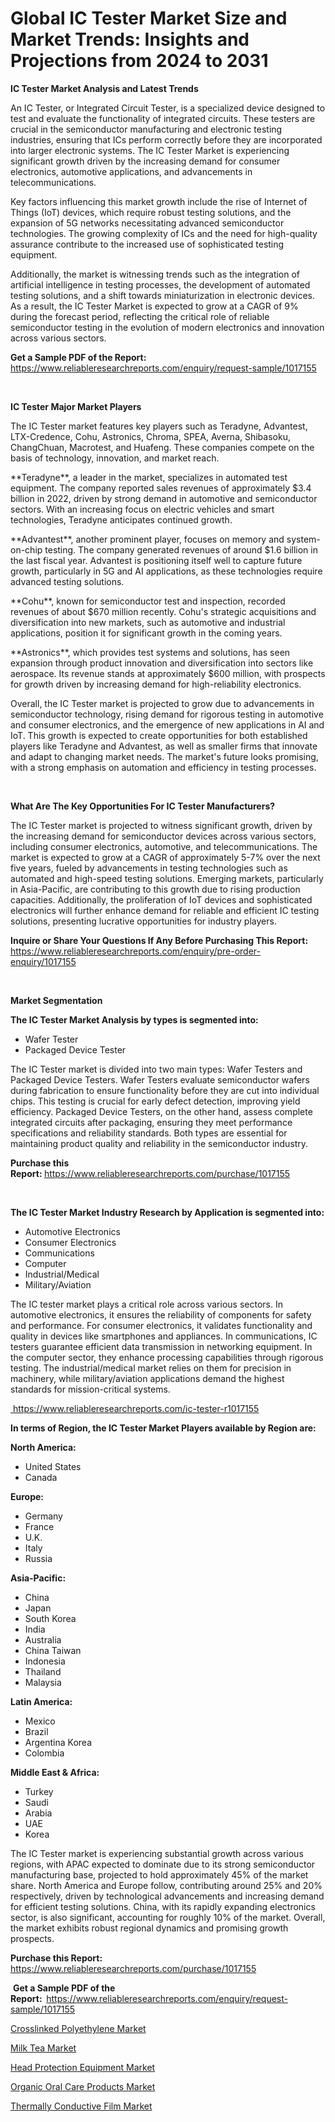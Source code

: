 <p><h1>Global IC Tester Market Size and Market Trends: Insights and Projections from 2024 to 2031</h1></p><p><strong>IC Tester Market Analysis and Latest Trends</strong></p>
<p><p>An IC Tester, or Integrated Circuit Tester, is a specialized device designed to test and evaluate the functionality of integrated circuits. These testers are crucial in the semiconductor manufacturing and electronic testing industries, ensuring that ICs perform correctly before they are incorporated into larger electronic systems. The IC Tester Market is experiencing significant growth driven by the increasing demand for consumer electronics, automotive applications, and advancements in telecommunications.</p><p>Key factors influencing this market growth include the rise of Internet of Things (IoT) devices, which require robust testing solutions, and the expansion of 5G networks necessitating advanced semiconductor technologies. The growing complexity of ICs and the need for high-quality assurance contribute to the increased use of sophisticated testing equipment.</p><p>Additionally, the market is witnessing trends such as the integration of artificial intelligence in testing processes, the development of automated testing solutions, and a shift towards miniaturization in electronic devices. As a result, the IC Tester Market is expected to grow at a CAGR of 9% during the forecast period, reflecting the critical role of reliable semiconductor testing in the evolution of modern electronics and innovation across various sectors.</p></p>
<p><strong>Get a Sample PDF of the Report:&nbsp;</strong> <a href="https://www.reliableresearchreports.com/enquiry/request-sample/1017155">https://www.reliableresearchreports.com/enquiry/request-sample/1017155</a></p>
<p>&nbsp;</p>
<p><strong>IC Tester Major Market Players</strong></p>
<p><p>The IC Tester market features key players such as Teradyne, Advantest, LTX-Credence, Cohu, Astronics, Chroma, SPEA, Averna, Shibasoku, ChangChuan, Macrotest, and Huafeng. These companies compete on the basis of technology, innovation, and market reach.</p><p>**Teradyne**, a leader in the market, specializes in automated test equipment. The company reported sales revenues of approximately $3.4 billion in 2022, driven by strong demand in automotive and semiconductor sectors. With an increasing focus on electric vehicles and smart technologies, Teradyne anticipates continued growth.</p><p>**Advantest**, another prominent player, focuses on memory and system-on-chip testing. The company generated revenues of around $1.6 billion in the last fiscal year. Advantest is positioning itself well to capture future growth, particularly in 5G and AI applications, as these technologies require advanced testing solutions.</p><p>**Cohu**, known for semiconductor test and inspection, recorded revenues of about $670 million recently. Cohu's strategic acquisitions and diversification into new markets, such as automotive and industrial applications, position it for significant growth in the coming years.</p><p>**Astronics**, which provides test systems and solutions, has seen expansion through product innovation and diversification into sectors like aerospace. Its revenue stands at approximately $600 million, with prospects for growth driven by increasing demand for high-reliability electronics.</p><p>Overall, the IC Tester market is projected to grow due to advancements in semiconductor technology, rising demand for rigorous testing in automotive and consumer electronics, and the emergence of new applications in AI and IoT. This growth is expected to create opportunities for both established players like Teradyne and Advantest, as well as smaller firms that innovate and adapt to changing market needs. The market's future looks promising, with a strong emphasis on automation and efficiency in testing processes.</p></p>
<p>&nbsp;</p>
<p><strong>What Are The Key Opportunities For IC Tester Manufacturers?</strong></p>
<p><p>The IC Tester market is projected to witness significant growth, driven by the increasing demand for semiconductor devices across various sectors, including consumer electronics, automotive, and telecommunications. The market is expected to grow at a CAGR of approximately 5-7% over the next five years, fueled by advancements in testing technologies such as automated and high-speed testing solutions. Emerging markets, particularly in Asia-Pacific, are contributing to this growth due to rising production capacities. Additionally, the proliferation of IoT devices and sophisticated electronics will further enhance demand for reliable and efficient IC testing solutions, presenting lucrative opportunities for industry players.</p></p>
<p><strong>Inquire or Share Your Questions If Any Before Purchasing This Report:</strong> <a href="https://www.reliableresearchreports.com/enquiry/pre-order-enquiry/1017155">https://www.reliableresearchreports.com/enquiry/pre-order-enquiry/1017155</a></p>
<p>&nbsp;</p>
<p><strong>Market Segmentation</strong></p>
<p><strong>The IC Tester Market Analysis by types is segmented into:</strong></p>
<p><ul><li>Wafer Tester</li><li>Packaged Device Tester</li></ul></p>
<p><p>The IC Tester market is divided into two main types: Wafer Testers and Packaged Device Testers. Wafer Testers evaluate semiconductor wafers during fabrication to ensure functionality before they are cut into individual chips. This testing is crucial for early defect detection, improving yield efficiency. Packaged Device Testers, on the other hand, assess complete integrated circuits after packaging, ensuring they meet performance specifications and reliability standards. Both types are essential for maintaining product quality and reliability in the semiconductor industry.</p></p>
<p><strong>Purchase this Report:&nbsp;</strong><a href="https://www.reliableresearchreports.com/purchase/1017155">https://www.reliableresearchreports.com/purchase/1017155</a></p>
<p>&nbsp;</p>
<p><strong>The IC Tester Market Industry Research by Application is segmented into:</strong></p>
<p><ul><li>Automotive Electronics</li><li>Consumer Electronics</li><li>Communications</li><li>Computer</li><li>Industrial/Medical</li><li>Military/Aviation</li></ul></p>
<p><p>The IC tester market plays a critical role across various sectors. In automotive electronics, it ensures the reliability of components for safety and performance. For consumer electronics, it validates functionality and quality in devices like smartphones and appliances. In communications, IC testers guarantee efficient data transmission in networking equipment. In the computer sector, they enhance processing capabilities through rigorous testing. The industrial/medical market relies on them for precision in machinery, while military/aviation applications demand the highest standards for mission-critical systems.</p></p>
<p><a href="https://www.reliableresearchreports.com/ic-tester-r1017155">&nbsp;https://www.reliableresearchreports.com/ic-tester-r1017155</a></p>
<p><strong>In terms of Region, the IC Tester Market Players available by Region are:</strong></p>
<p>
    <p> <strong> North America: </strong>
        <ul>
            <li>United States</li>
            <li>Canada</li>
        </ul>
        </p> 
    <p> <strong> Europe: </strong>
        <ul>
            <li>Germany</li>
            <li>France</li>
            <li>U.K.</li>
            <li>Italy</li>
            <li>Russia</li>
        </ul>
        </p> 
    <p> <strong> Asia-Pacific: </strong>
        <ul>
            <li>China</li>
            <li>Japan</li>
            <li>South Korea</li>
            <li>India</li>
            <li>Australia</li>
            <li>China Taiwan</li>
            <li>Indonesia</li>
            <li>Thailand</li>
            <li>Malaysia</li>
        </ul>
        </p> 
    <p> <strong> Latin America: </strong>
        <ul>
            <li>Mexico</li>
            <li>Brazil</li>
            <li>Argentina Korea</li>
            <li>Colombia</li>
        </ul>
        </p> 
    <p> <strong> Middle East & Africa: </strong>
        <ul>
            <li>Turkey</li>
            <li>Saudi</li>
            <li>Arabia</li>
            <li>UAE</li>
            <li>Korea</li>
        </ul>
    </p>
    </p>
<p><p>The IC Tester market is experiencing substantial growth across various regions, with APAC expected to dominate due to its strong semiconductor manufacturing base, projected to hold approximately 45% of the market share. North America and Europe follow, contributing around 25% and 20% respectively, driven by technological advancements and increasing demand for efficient testing solutions. China, with its rapidly expanding electronics sector, is also significant, accounting for roughly 10% of the market. Overall, the market exhibits robust regional dynamics and promising growth prospects.</p></p>
<p><strong>Purchase this Report: </strong><a href="https://www.reliableresearchreports.com/purchase/1017155">https://www.reliableresearchreports.com/purchase/1017155</a></p>
<p>&nbsp;<strong>Get a Sample PDF of the Report:&nbsp;&nbsp;</strong><a href="https://www.reliableresearchreports.com/enquiry/request-sample/1017155">https://www.reliableresearchreports.com/enquiry/request-sample/1017155</a></p>
<p><strong></strong></p>
<p><p><a href="https://issuu.com/reportprime-2/docs/crosslinked-polyethylene-market-siz_66ac527ad7be33">Crosslinked Polyethylene Market</a></p><p><a href="https://medium.com/@reportprime01/the-global-milk-tea-market-is-at-the-forefront-of-innovation-driving-rapid-industry-evolution-b421fe5dd2e1">Milk Tea Market</a></p><p><a href="https://www.linkedin.com/pulse/how-head-protection-equipment-market-evolved-key-trends-djtce?trackingId=4HHWhw%2BdQRa3CycSZUMeYw%3D%3D">Head Protection Equipment Market</a></p><p><a href="https://www.linkedin.com/pulse/comprehensive-analysis-global-organic-oral-care-products-tasoe?trackingId=RJingbOeQoq5gSM%2B2GgmcA%3D%3D">Organic Oral Care Products Market</a></p><p><a href="https://medium.com/@cristinaschiller2022/the-global-thermally-conductive-film-market-identifies-drivers-restraints-opportunities-and-390766a0b1fc">Thermally Conductive Film Market</a></p></p>
